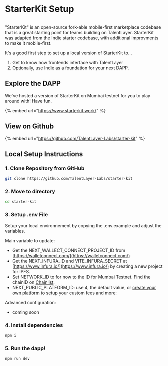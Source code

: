 # StarterKit Setup

<figure><img src="../.gitbook/assets/Screenshot 2023-08-08 at 5.43.21 PM.png" alt=""><figcaption></figcaption></figure>

"StarterKit" is an open-source fork-able mobile-first marketplace codebase that is a great starting point for teams building on TalentLayer. StarterKit was adapted from the Indie starter codebase, with additional improvments to make it mobile-first.

It's a good first step to set up a local version of StarterKit to...

1. Get to know how frontends interface with TalentLayer
2. Optionally, use Indie as a foundation for your next DAPP.

## Explore the DAPP

We've hosted a version of StarterKit on Mumbai testnet for you to play around with! Have fun.

{% embed url="https://www.starterkit.work/" %}

## View on Github&#x20;

{% embed url="https://github.com/TalentLayer-Labs/starter-kit" %}

## Local Setup Instructions

### 1. Clone Repository from GitHub

```bash
git clone https://github.com/TalentLayer-Labs/starter-kit
```

### 2. Move to directory

```bash
cd starter-kit
```

### 3. Setup .env File

Setup your local environnement by copying the .env.example and adjust the variables.

Main variable to update:

* Get the NEXT\_WALLECT\_CONNECT\_PROJECT\_ID from  [https://walletconnect.com/](https://walletconnect.com/)
* Get the NEXT\_INFURA\_ID and VITE\_INFURA\_SECRET at [https://www.infura.io/](https://www.infura.io/) by creating a new project for IPFS.
* Set NETWORK\_ID to for now to the ID for Mumbai Testnet. Find the chainID on [Chainlist](https://chainlist.org/).&#x20;
* NEXT\_PUBLIC\_PLATFORM\_ID: use 4, the default value, or [create your own platform](https://docs.talentlayer.org/get-a-platform-id) to setup your custom fees and more:

Advanced configuration:

* coming soon

### 4. Install dependencies

```bash
npm i
```

### 5. Run the dapp!

```bash
npm run dev
```
